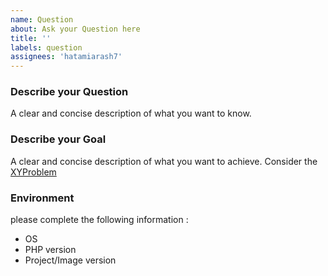 ```yaml
---
name: Question
about: Ask your Question here
title: ''
labels: question
assignees: 'hatamiarash7'
---
```


### Describe your Question

A clear and concise description of what you want to know.

### Describe your Goal

A clear and concise description of what you want to achieve. Consider the [XYProblem](http://xyproblem.info/)

### Environment

please complete the following information :

- OS
- PHP version
- Project/Image version
